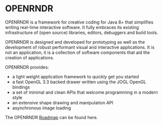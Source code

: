 # OPENRNDR #
OPENRNDR is a framework for creative coding for Java 8+ that simplifies writing real-time interactive software. It fully embraces its existing infrastructure of (open source) libraries, editors, debuggers and build tools.

OPENRNDR is designed and developed for prototyping as well as the development of robust performant visual and interactive applications. It is not an application, it is a collection of software components that aid the creation of applications.

OPENRNDR provides:
 * a light weight application framework to quickly get you started 
 * a fast OpenGL 3.3 backed drawer written using the JOGL OpenGL bindings
 * a set of minimal and clean APIs that welcome programming in a modern style
 * an extensive shape drawing and manipulation API
 * asynchronous image loading

The OPENRNDR [Roadmap](Roadmap) can be found here.
